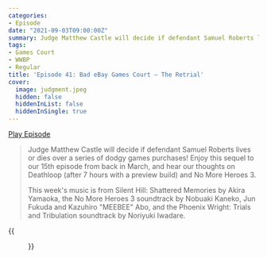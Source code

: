 ```yaml
---
categories:
- Episode
date: "2021-09-03T09:00:00Z"
summary: Judge Matthew Castle will decide if defendant Samuel Roberts lives or dies.
tags:
- Games Court
- WWBP
- Regular
title: 'Episode 41: Bad eBay Games Court – The Retrial'
cover: 
  image: judgment.jpeg
  hidden: false
  hiddenInList: false
  hiddenInSingle: true
---
```


[Play Episode](https://shows.acast.com/the-back-page-a-video-games-podcast/episodes/6249ec71be92a6001320e9b1)
> Judge Matthew Castle will decide if defendant Samuel Roberts lives or dies over a series of dodgy games purchases! Enjoy this sequel to our 15th episode from back in March, and hear our thoughts on Deathloop (after 7 hours with a preview build) and No More Heroes 3.
>
> This week's music is from Silent Hill: Shattered Memories by Akira Yamaoka, the No More Heroes 3 soundtrack by Nobuaki Kaneko, Jun Fukuda and Kazuhiro "MEEBEE" Abo, and the Phoenix Wright: Trials and Tribulation soundtrack by Noriyuki Iwadare.

{{<figure 
  src="judgment.jpeg" 
  caption="Image Credit: Chris Doherty" 
  alt="Judgment">}}